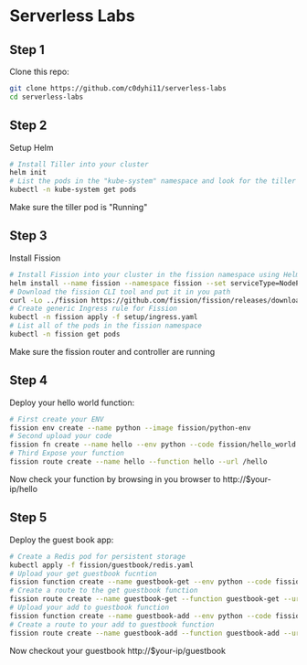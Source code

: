 # Serverless Labs
## Step 1 
Clone this repo:
```bash 
git clone https://github.com/c0dyhi11/serverless-labs
cd serverless-labs
```

## Step 2
Setup Helm
```bash
# Install Tiller into your cluster
helm init
# List the pods in the "kube-system" namespace and look for the tiller pod
kubectl -n kube-system get pods
```
Make sure the tiller pod is "Running"
## Step 3
Install Fission

```bash
# Install Fission into your cluster in the fission namespace using Helm
helm install --name fission --namespace fission --set serviceType=NodePort,routerServiceType=NodePort https://github.com/fission/fission/releases/download/1.2.1/fission-all-1.2.1.tgz
# Download the fission CLI tool and put it in you path
curl -Lo ../fission https://github.com/fission/fission/releases/download/1.2.1/fission-cli-linux && chmod +x ../fission && sudo mv ../fission /usr/local/bin/
# Create generic Ingress rule for Fission
kubectl -n fission apply -f setup/ingress.yaml
# List all of the pods in the fission namespace
kubectl -n fission get pods
```
Make sure the fission router and controller are running

## Step 4

Deploy your hello world function:
```bash
# First create your ENV
fission env create --name python --image fission/python-env
# Second upload your code
fission fn create --name hello --env python --code fission/hello_world.py
# Third Expose your function
fission route create --name hello --function hello --url /hello
```
Now check your function by browsing in you browser to http://$your-ip/hello

## Step 5
Deploy the guest book app:
```bash
# Create a Redis pod for persistent storage
kubectl apply -f fission/guestbook/redis.yaml
# Upload your get guestbook fucntion
fission function create --name guestbook-get --env python --code fission/guestbook/get.py 
# Create a route to the get guestbook function
fission route create --name guestbook-get --function guestbook-get --url /guestbook --method GET
# Upload your add to guestbook function
fission function create --name guestbook-add --env python --code fission/guestbook/add.py 
# Create a route to your add to guestbook function
fission route create --name guestbook-add --function guestbook-add --url /guestbook --method POST
```
Now checkout your guestbook http://$your-ip/guestbook
